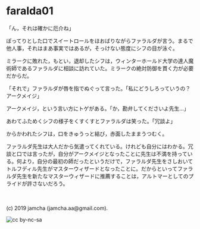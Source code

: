 

# faralda01

「ん，それは確かに厄介ね」

ぽってりとした口でスイートロールをほおばりながらファラルダが言う。まるで他人事，それはまあ事実ではあるが，そっけない態度にシフの目が泳ぐ。

ミラークに敗れた，もとい，退却したシフは，ウィンターホールド大学の達人魔術師であるファラルダに相談に訪れていた。ミラークの絶対防御を貫く力が必要だからだ。

「それで」ファラルダが唇を指でぬぐって言った。「私にどうしろっていうの？アークメイジ」

アークメイジ，という言い方にトゲがある。「か，勘弁してくださいよ先生…」

あわてふためくシフの様子をくすくすとファラルダは笑った。「冗談よ」

からかわれたシフは，口をきゅうっと結び，赤面したままうつむく。

ファラルダ先生は大人だから気遣ってくれている。けれども自分にはわかる。冗談と口では言ったが，自分がアークメイジとなったことに先生は不満を持っている。何より，自分の最初の師だったというだけで，ファラルダ先生をさしおいてトルフディル先生がマスターウィザードとなったことに。だからといってファラルダ先生を新たなマスターウィザードに推薦することは，アルトマーとしてのプライドが許さないだろう。

<br>
<br>
(c) 2019 jamcha (jamcha.aa@gmail.com).

![cc by-nc-sa](https://i.creativecommons.org/l/by-nc-sa/4.0/88x31.png)

